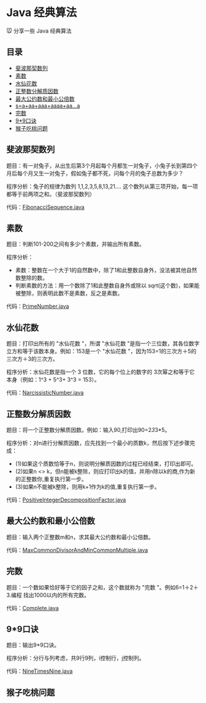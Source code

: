 # Java 经典算法

:mouse: 分享一些 Java 经典算法

目录
-----------------

- [斐波那契数列](#斐波那契数列)
- [素数](#素数)
- [水仙花数](#水仙花数)
- [正整数分解质因数](#正整数分解质因数)
- [最大公约数和最小公倍数](#最大公约数和最小公倍数)
- [s=a+aa+aaa+aaaa+aa...a](#s=a+aa+aaa+aaaa+aa...a)
- [完数](#完数)
- [9*9口诀](#9*9口诀)
- [猴子吃桃问题](#猴子吃桃问题)

## 斐波那契数列 ##

题目：有一对兔子，从出生后第3个月起每个月都生一对兔子，小兔子长到第四个月后每个月又生一对兔子，假如兔子都不死，问每个月的兔子总数为多少？

程序分析：兔子的规律为数列 1,1,2,3,5,8,13,21....  这个数列从第三项开始，每一项都等于前两项之和。（斐波那契数列）

代码：[FibonacciSequence.java](https://github.com/yandongquan/classical-algorithm/blob/master/ClassicalAlgorithm/src/main/java/com/javakz/FibonacciSequence.java)

## 素数 ##

题目：判断101-200之间有多少个素数，并输出所有素数。

程序分析：
- 素数：整数在一个大于1的自然数中，除了1和此整数自身外，没法被其他自然数整除的数。
- 判断素数的方法：用一个数除了1和此整数自身外或除以 sqrt(这个数)，如果能被整除，则表明此数不是素数，反之是素数。

代码：[PrimeNumber.java](https://github.com/yandongquan/classical-algorithm/blob/master/ClassicalAlgorithm/src/main/java/com/javakz/PrimeNumber.java)

## 水仙花数 ##

题目：打印出所有的 "水仙花数 "，所谓 "水仙花数 "是指一个三位数，其各位数字立方和等于该数本身。例如：153是一个 "水仙花数 "，因为153=1的三次方＋5的三次方＋3的三次方。

程序分析：水仙花数是指一个 3 位数，它的每个位上的数字的 3次幂之和等于它本身（例如：1^3 + 5^3+ 3^3 = 153）。

代码：[NarcissisticNumber.java](https://github.com/yandongquan/classical-algorithm/blob/master/ClassicalAlgorithm/src/main/java/com/javakz/NarcissisticNumber.java)

## 正整数分解质因数 ##

题目：将一个正整数分解质因数。例如：输入90,打印出90=2*3*3*5。

程序分析：对n进行分解质因数，应先找到一个最小的质数k，然后按下述步骤完成：
- (1)如果这个质数恰等于n，则说明分解质因数的过程已经结束，打印出即可。
- (2)如果n <> k，但n能被k整除，则应打印出k的值，并用n除以k的商,作为新的正整数你,重复执行第一步。
- (3)如果n不能被k整除，则用k+1作为k的值,重复执行第一步。

代码：[PositiveIntegerDecompositionFactor.java](https://github.com/yandongquan/classical-algorithm/blob/master/ClassicalAlgorithm/src/main/java/com/javakz/NarcissisticNumber.java)

## 最大公约数和最小公倍数 ##

题目：输入两个正整数m和n，求其最大公约数和最小公倍数。

代码：[MaxCommonDivisorAndMinCommonMultiple.java](https://github.com/yandongquan/classical-algorithm/blob/master/ClassicalAlgorithm/src/main/java/com/javakz/MaxCommonDivisorAndMinCommonMultiple.java)


## 完数 ##

题目：一个数如果恰好等于它的因子之和，这个数就称为 "完数 "。例如6=1＋2＋3.编程 找出1000以内的所有完数。

代码：[Complete.java](https://github.com/yandongquan/classical-algorithm/blob/master/ClassicalAlgorithm/src/main/java/com/javakz/Complete.java)


## 9*9口诀 ##

题目：输出9*9口诀。

程序分析：分行与列考虑，共9行9列，i控制行，j控制列。

代码：[NineTimesNine.java](https://github.com/yandongquan/classical-algorithm/blob/master/ClassicalAlgorithm/src/main/java/com/javakz/NineTimesNine.java)

## 猴子吃桃问题 ##